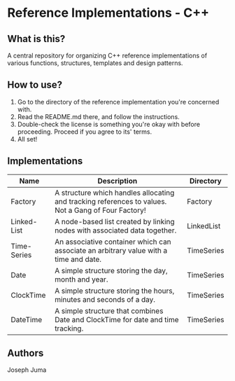 # Reference Implementations - C++

## What is this?
A central repository for organizing C++ reference implementations of 
various functions, structures, templates and design patterns.

## How to use?
1. Go to the directory of the reference implementation you're concerned 
with.
2. Read the README.md there, and follow the instructions.
3. Double-check the license is something you're okay with before 
proceeding. Proceed if you agree to its' terms.
3. All set!

## Implementations
| Name | Description | Directory |
| ---- | ----------- | --------- |
| Factory | A structure which handles allocating and tracking references to values. Not a Gang of Four Factory! | Factory |
| Linked-List | A node-based list created by linking nodes with associated data together. | LinkedList |
| Time-Series | An associative container which can associate an arbitrary value with a time and date. | TimeSeries |
| Date | A simple structure storing the day, month and year. | TimeSeries |
| ClockTime | A simple structure storing the hours, minutes and seconds of a day. | TimeSeries |
| DateTime | A simple structure that combines Date and ClockTime for date and time tracking. | TimeSeries |

## Authors
Joseph Juma
